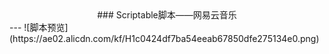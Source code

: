 
<center>### Scriptable脚本——网易云音乐</center>
---
![脚本预览](https://ae02.alicdn.com/kf/H1c0424df7ba54eeab67850dfe275134e0.png)
